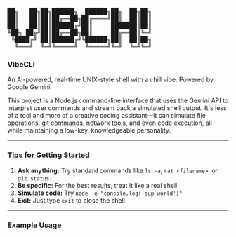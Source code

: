 <pre>
██╗   ██╗██╗██████╗  ██████╗██╗  ██╗██╗
██║   ██║██║██╔══██╗██╔════╝██║  ██║██║
██║   ██║██║██████╔╝██║     ███████║██║
╚██╗ ██╔╝██║██╔══██╗██║     ██╔══██║╚═╝
 ╚████╔╝ ██║██████╔╝╚██████╗██║  ██║██╗
  ╚═══╝  ╚═╝╚═════╝  ╚═════╝╚═╝  ╚═╝╚═╝
</pre>

### VibeCLI

An AI-powered, real-time UNIX-style shell with a chill vibe. Powered by Google Gemini.

This project is a Node.js command-line interface that uses the Gemini API to interpret user commands and stream back a simulated shell output. It's less of a tool and more of a creative coding assistant—it can simulate file operations, git commands, network tools, and even code execution, all while maintaining a low-key, knowledgeable personality.

---

### Tips for Getting Started

1.  **Ask anything:** Try standard commands like `ls -a`, `cat <filename>`, or `git status`.
2.  **Be specific:** For the best results, treat it like a real shell.
3.  **Simulate code:** Try `node -e "console.log('sup world')"`
4.  **Exit:** Just type `exit` to close the shell.

---

### Example Usage